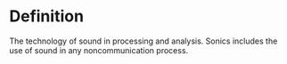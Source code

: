 # Definition

The technology of sound in processing and analysis. Sonics includes the
use of sound in any noncommunication process.
